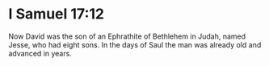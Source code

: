 # I Samuel 17:12

Now David was the son of an Ephrathite of Bethlehem in Judah, named Jesse, who had eight sons. In the days of Saul the man was already old and advanced in years.
